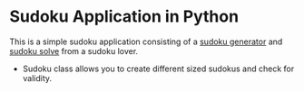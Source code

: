 # Sudoku Application in Python
This is a simple sudoku application consisting of a [sudoku generator](sudoku.py) and [sudoku solve](sudoku_solver.py) 
from a sudoku lover.
- Sudoku class allows you to create different sized sudokus and check for validity.